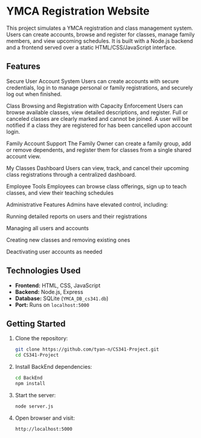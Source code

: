 # YMCA Registration Website

This project simulates a YMCA registration and class management system. Users can create accounts, browse and register for classes, manage family members, and view upcoming schedules. It is built with a Node.js backend and a frontend served over a static HTML/CSS/JavaScript interface.

## Features

Secure User Account System
Users can create accounts with secure credentials, log in to manage personal or family registrations, and securely log out when finished.

Class Browsing and Registration with Capacity Enforcement
Users can browse available classes, view detailed descriptions, and register. Full or canceled classes are clearly marked and cannot be joined.
A user will be notified if a class they are registered for has been cancelled upon account login.

Family Account Support
The Family Owner can create a family group, add or remove dependents, and register them for classes from a single shared account view.

My Classes Dashboard
Users can view, track, and cancel their upcoming class registrations through a centralized dashboard.

Employee Tools
Employees can browse class offerings, sign up to teach classes, and view their teaching schedules

Administrative Features
Admins have elevated control, including:

Running detailed reports on users and their registrations

Managing all users and accounts

Creating new classes and removing existing ones

Deactivating user accounts as needed

## Technologies Used

- **Frontend:** HTML, CSS, JavaScript
- **Backend:** Node.js, Express
- **Database:** SQLite (`YMCA_DB_cs341.db`)
- **Port:** Runs on `localhost:5000`

## Getting Started

1. Clone the repository:
   ```bash
   git clone https://github.com/tyan-n/CS341-Project.git
   cd CS341-Project

2. Install BackEnd dependencies:
   ```bash
   cd BackEnd
   npm install

3. Start the server:
   ```bash
   node server.js

4. Open browser and visit:
   ```bash
   http://localhost:5000
